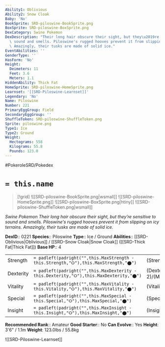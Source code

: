 ```yaml
---
Ability1: Oblivious
Ability2: Snow Cloak
Baby: 'No'
BookSprite: SRD-piloswine-BookSprite.png
BoxSprite: SRD-piloswine-BoxSprite.png
DexCategory: Swine Pokemon
DexDescription: "Their long hair obscure their sight, but they\u2019re sensitive to\
  \ sound and smells. Piloswine's rugged hooves prevent it from slipping on icy terrains.\
  \ Amazingly, their tusks are made of solid ice."
EventAbilities: ''
GenderType: ''
HasForm: 'No'
Height:
  Deimeters: 11
  Feet: 3.6
  Meters: 1.1
HiddenAbility: Thick Fat
HomeSprite: SRD-piloswine-HomeSprite.png
Learnset: '[[SRD-Piloswine-Learnset]]'
Legendary: 'No'
Name: Piloswine
Number: 221
PrimaryEggGroup: Field
SecondaryEggGroup: ''
ShuffleToken: SRD-piloswine-ShuffleToken.png
Sprite: piloswine.png
Type1: Ice
Type2: Ground
Weight:
  Hectograms: 558
  Kilograms: 55.8
  Pounds: 123.0
---
```


#PokeroleSRD/Pokedex

# `= this.name`

> [!grid]
> ![[SRD-piloswine-BookSprite.png|wsmall]]
> ![[SRD-piloswine-HomeSprite.png]]
> ![[SRD-piloswine-BoxSprite.png|htiny]]
> ![[SRD-piloswine-ShuffleToken.png|wsmall]]


*Swine Pokemon*
*Their long hair obscure their sight, but they’re sensitive to sound and smells. Piloswine's rugged hooves prevent it from slipping on icy terrains. Amazingly, their tusks are made of solid ice.*

**DexID**:: 0221
**Species**:: Piloswine
**Type**:: Ice / Ground
**Abilities**:: [[SRD-Oblivious|Oblivious]] / [[SRD-Snow Cloak|Snow Cloak]] ([[SRD-Thick Fat|Thick Fat]])
**Base HP**:: 4

|           |                                                                                        |                                          |
| --------- | -------------------------------------------------------------------------------------- | ---------------------------------------- |
| Strength  | `= padleft(padright("",this.MaxStrength - this.Strength,"⭘"),this.MaxStrength,"⬤")`    | (Strength::3)/(MaxStrength::6)   |
| Dexterity | `= padleft(padright("",this.MaxDexterity - this.Dexterity,"⭘"),this.MaxDexterity,"⬤")` | (Dexterity:: 2)/(MaxDexterity::4) |
| Vitality  | `= padleft(padright("",this.MaxVitality - this.Vitality,"⭘"),this.MaxVitality,"⬤")`    | (Vitality::2)/(MaxVitality::5)   |
| Special   | `= padleft(padright("",this.MaxSpecial - this.Special,"⭘"),this.MaxSpecial,"⬤")`       | (Special::2)/(MaxSpecial::4)     |
| Insight   | `= padleft(padright("",this.MaxInsight - this.Insight,"⭘"),this.MaxInsight,"⬤")`       | (Insight::2)/(MaxInsight::4)     |


**Recommended Rank**:: Amateur
**Good Starter**:: No
**Can Evolve**:: Yes
**Height**: 3'6" / 1.1m
**Weight**: 123.0lbs / 55.8kg

![[SRD-Piloswine-Learnset]]